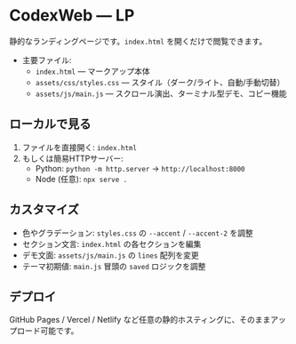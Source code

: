 # CodexWeb — LP

静的なランディングページです。`index.html` を開くだけで閲覧できます。

- 主要ファイル:
  - `index.html` — マークアップ本体
  - `assets/css/styles.css` — スタイル（ダーク/ライト、自動/手動切替）
  - `assets/js/main.js` — スクロール演出、ターミナル型デモ、コピー機能

## ローカルで見る

1. ファイルを直接開く: `index.html`
2. もしくは簡易HTTPサーバー:
   - Python: `python -m http.server` → `http://localhost:8000`
   - Node (任意): `npx serve .`

## カスタマイズ

- 色やグラデーション: `styles.css` の `--accent` / `--accent-2` を調整
- セクション文言: `index.html` の各セクションを編集
- デモ文面: `assets/js/main.js` の `lines` 配列を変更
- テーマ初期値: `main.js` 冒頭の `saved` ロジックを調整

## デプロイ

GitHub Pages / Vercel / Netlify など任意の静的ホスティングに、そのままアップロード可能です。

